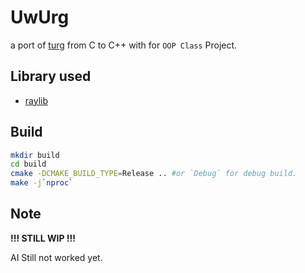 # UwUrg

a port of [turg](https://github.com/commrade-goad/turg) from C to C++ with for `OOP Class` Project.

## Library used

- [raylib](https://github.com/raysan5/raylib)

## Build

```sh
mkdir build
cd build
cmake -DCMAKE_BUILD_TYPE=Release .. #or `Debug` for debug build.
make -j`nproc`
```

## Note
__!!! STILL WIP !!!__

AI Still not worked yet.
